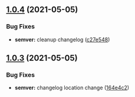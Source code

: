 ## [1.0.4](https://github.com/Yonomi/yonomi-sdk-dart-private/compare/v1.0.3...v1.0.4) (2021-05-05)


### Bug Fixes

* **semver:** cleanup changelog ([c27e548](https://github.com/Yonomi/yonomi-sdk-dart-private/commit/c27e5486999aa1439f8d33a2f384d9bc66437fc8))

## [1.0.3](https://github.com/Yonomi/yonomi-sdk-dart-private/compare/v1.0.2...v1.0.3) (2021-05-05)


### Bug Fixes

* **semver:** changelog location change ([164e4c2](https://github.com/Yonomi/yonomi-sdk-dart-private/commit/164e4c21ec9e9171b77048c2b0411602da9aae7b))
